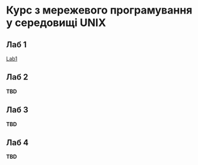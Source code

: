 # Курс з мережевого програмування у середовищі UNIX

## Лаб 1

[Lab1](1/documents/Lab1.md)

## Лаб 2

**TBD**

## Лаб 3

**TBD**

## Лаб 4

**TBD**